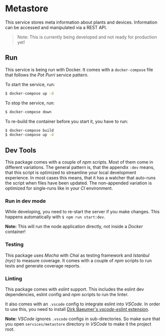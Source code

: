 # Metastore

This service stores meta information about plants and devices. Information can be accessed and manipulated via a REST API.

> Note: This is currently being developed and not ready for production yet!

## Run

This service is being run with Docker. It comes with a `docker-compose` file that follows the _Pot Purri_ service pattern.

To start the service, run:

```sh
$ docker-compose up -d
```

To stop the service, run:

```sh
$ docker-compose down
```

To re-build the container before you start it, you have to run:

```sh
$ docker-compose build
$ docker-compose up -d
```

## Dev Tools

This package comes with a couple of _npm_ scripts. Most of them come in different variations. The general pattern is, that the appendix `:dev` means, that this script is optimized to streamline your local development experience. In most cases this means, that it has a watcher that auto-runs the script when files have been updated. The non-appended variation is optimized for single-runs like in your _CI_ environment.

### Run in dev mode

While developing, you need to re-start the server if you make changes. This happens automatically with `$ npm run start:dev`.

**Note:** This will run the node application directly, not inside a _Docker_ container!

### Testing

This package uses _Mocha_ with _Chai_ as testing framework and _Istanbul (nyc)_ to measure coverage. It comes with a couple of _npm_ scripts to run tests and generate coverage reports.

### Linting

This package comes with _eslint_ support. This includes the eslint dev dependencies, eslint config and _npm_ scripts to run the linter.

It also comes with an `.vscode` config to integrate eslint into _VSCode_. In order to use this, you need to install [Dirk Baeumer's _vscode-eslint_ extension](https://marketplace.visualstudio.com/items?itemName=dbaeumer.vscode-eslint). 

**Note:** _VSCode_ ignores `.vscode` configs in sub-directories. So make sure that you open `services/metastore` directory in _VSCode_ to make it the project root.